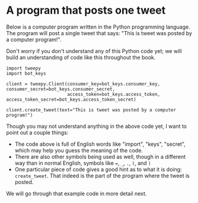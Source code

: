 # A program that posts one tweet
Below is a computer program written in the Python programming language. The program will post a single tweet that says: "This is tweet was posted by a computer program!".

Don't worry if you don't understand any of this Python code yet; we will build an understanding of code like this throughout the book.

```
import tweepy
import bot_keys

client = tweepy.Client(consumer_key=bot_keys.consumer_key, consumer_secret=bot_keys.consumer_secret,
                       access_token=bot_keys.access_token, access_token_secret=bot_keys.access_token_secret)

client.create_tweet(text="This is tweet was posted by a computer program!")
```

Though you may not understand anything in the above code yet, I want to point out a couple things:
- The code above is full of English words like "import", "keys", "secret", which may help you guess the meaning of the code.
- There are also other symbols being used as well, though in a different way than in normal English, symbols like ``=``, `_`, `.`, `(`, and `)`
- One particular piece of code gives a good hint as to what it is doing: `create_tweet`. That indeed is the part of the program where the tweet is posted.

We will go through that example code in more detail next.
